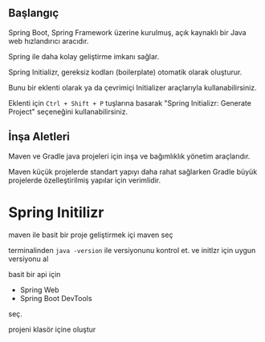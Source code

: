 ## Başlangıç 

Spring Boot, Spring Framework üzerine kurulmuş, açık kaynaklı bir Java web hızlandırıcı aracıdır.

Spring ile daha kolay geliştirme imkanı sağlar.

Spring Initializr, gereksiz kodları (boilerplate) otomatik olarak oluşturur.

Bunu bir eklenti olarak ya da çevrimiçi Initializer araçlarıyla kullanabilirsiniz.

Eklenti için `Ctrl + Shift + P` tuşlarına basarak "Spring Initializr: Generate Project" seçeneğini kullanabilirsiniz.


## İnşa Aletleri

Maven ve Gradle  java projeleri için inşa ve bağımlıklık yönetim araçlarıdır.

Maven küçük projelerde standart yapıyı daha rahat sağlarken Gradle büyük projelerde özelleştirilmiş yapılar için verimlidir.

# Spring Initilizr

maven ile basit bir proje geliştirmek içi maven seç 

terminalinden `java -version` ile versiyonunu kontrol et. ve initlzr için uygun versiyonu al 

basit bir api için 
+ Spring Web 
+ Spring Boot DevTools 

seç.

projeni klasör içine oluştur
